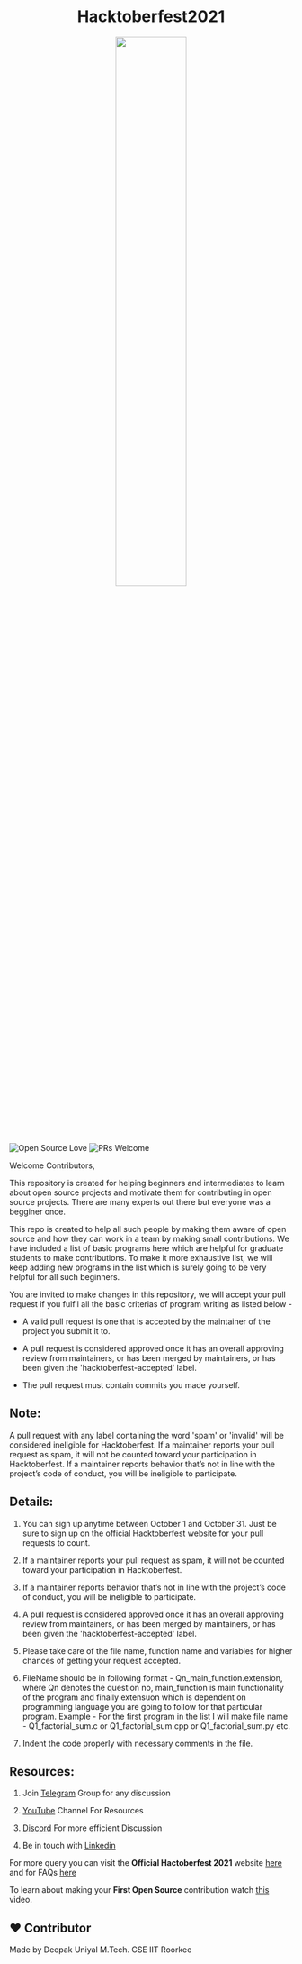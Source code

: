 <h1 align="center">Hacktoberfest2021</h1>


<p align="center">
    <a href="https://hacktoberfest.digitalocean.com/">
        <img src="https://hacktoberfest.digitalocean.com/_nuxt/img/logo-hacktoberfest-full.f42e3b1.svg" width="50%">
    </a>
</p>

![Open Source Love](https://badges.frapsoft.com/os/v2/open-source.svg?v=103)  ![PRs Welcome](https://img.shields.io/badge/PRs-welcome-green.svg)

Welcome Contributors,

This repository is created for helping beginners and intermediates to learn about open source projects and motivate them
for contributing in open source projects. There are many experts out there but everyone was a begginer once.

This repo is created to help all such people by making them aware of open source and how they can work in a team by making small contributions. We have included a list of basic programs here which are helpful for graduate students to make contributions. To make it more exhaustive list, we will keep adding new programs in the list which is surely going to be very helpful for all such beginners.


You are invited to make changes in this repository, we will accept your pull request if you fulfil all the basic criterias of program writing as listed below - 


- A valid pull request is one that is accepted by the maintainer of the project you submit it to.

- A pull request is considered approved once it has an overall approving review from maintainers, or has been merged by maintainers, or has been given the 'hacktoberfest-accepted' label. 

- The pull request must contain commits you made yourself.


Note:
--- 

A pull request with any label containing the word 'spam' or 'invalid' will be considered ineligible for Hacktoberfest.
If a maintainer reports your pull request as spam, it will not be counted toward your participation in Hacktoberfest.
If a maintainer reports behavior that’s not in line with the project’s code of conduct, you will be ineligible to participate.

Details:
---

1. You can sign up anytime between October 1 and October 31. Just be sure to sign up on the official Hacktoberfest website for your pull requests to count.

2. If a maintainer reports your pull request as spam, it will not be counted toward your participation in Hacktoberfest.

3. If a maintainer reports behavior that’s not in line with the project’s code of conduct, you will be ineligible to participate.

4. A pull request is considered approved once it has an overall approving review from maintainers, or has been merged by maintainers, or has been given the 'hacktoberfest-accepted' label.

6. Please take care of the file name, function name and variables for higher chances of getting your request accepted.

7. FileName should be in following format - Qn_main_function.extension, where Qn denotes the question no, main_function is main functionality of the program and finally extensuon which is dependent on programming language you are going to follow for that particular program.
Example - For the first program in the list I will make file name - Q1_factorial_sum.c or Q1_factorial_sum.cpp or Q1_factorial_sum.py etc.

8. Indent the code properly with necessary comments in the file.


Resources:
---

1. Join [Telegram](https://t.me/easy_concepts) Group for any discussion

2. [YouTube](https://www.youtube.com/c/TheEasyConcepts/) Channel For Resources

3. [Discord](https://discord.gg/vTF2Pe7g) For more efficient Discussion 

4. Be in touch with [Linkedin](https://www.linkedin.com/in/deepak-uniyal-592b7545)


For more query you can visit the __Official Hactoberfest 2021__ website [here](https://hacktoberfest.digitalocean.com/) and for FAQs [here](https://hacktoberfest.digitalocean.com/faq)

To learn about making your __First Open Source__ contribution watch [this](https://youtu.be/c6b6B9oN4Vg) video.


## :heart: Contributor
Made by Deepak Uniyal
M.Tech. CSE IIT Roorkee